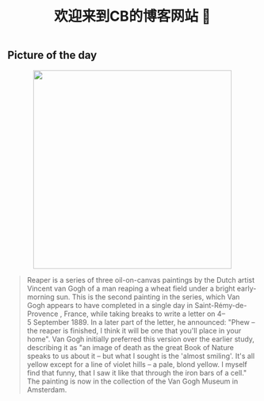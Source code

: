 
    
<div style="display:flex;justify-content: center; align-items:center;">
<h1>   欢迎来到CB的博客网站 👋</h1>
</div>

 
<h2> Picture of the day</h2>


<div style="display:flex;justify-content: center; align-items:center;">
    <img width=400px src="https://upload.wikimedia.org/wikipedia/commons/thumb/d/d5/Vincent_van_Gogh_-_Wheatfield_with_a_reaper_-_Google_Art_Project.jpg/600px-Vincent_van_Gogh_-_Wheatfield_with_a_reaper_-_Google_Art_Project.jpg"/>
</div>



      
> Reaper  is a series of three oil-on-canvas paintings by the Dutch artist  Vincent van Gogh  of a man reaping a wheat field under a bright early-morning sun. This is the second painting in the series, which Van Gogh appears to have completed in a single day in  Saint-Rémy-de-Provence , France, while taking breaks to write a letter on 4–5 September 1889. In a later part of the letter, he announced: "Phew – the reaper is finished, I think it will be one that you'll place in your home". Van Gogh initially preferred this version over the earlier study, describing it as "an image of death as the great  Book of Nature  speaks to us about it – but what I sought is the 'almost smiling'. It's all yellow except for a line of violet hills – a pale, blond yellow. I myself find that funny, that I saw it like that through the iron bars of a cell." The painting is now in the collection of the  Van Gogh Museum  in Amsterdam.

  